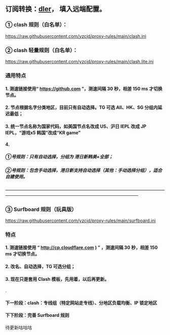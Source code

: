 ## 订阅转换：[dler](https://sub.dler.io/)， 填入远端配置。


### ① clash 规则（白名单）：
https://raw.githubusercontent.com/yzcjd/proxy-rules/main/clash.ini

### ② clash 轻量规则（白名单）：
https://raw.githubusercontent.com/yzcjd/proxy-rules/main/clash.lite.ini

### 通用特点
#### 1. 测速链接使用“ https://github.com ”，测速间隔 30 秒，相差 150 ms 才切换节点。
#### 2. 节点根据名字分类地区，目前只有自动选择。TG 可选 All、HK、SG 分组内延迟最低；
#### 3. 统一节点名称为国家代码，如美国节点名改成 US、沪日 IEPL 改成 JP IEPL，“游戏x5 韩国”改成“KR game”
#### 4. 
##### ①号规则：只有自动选择，分组为 港日新韩美+全部；
##### ②号规则：包含手动选择，港日新支持自动选择（其他：手动选择分组），适合自建使用。
——————————————————————————————————————————————————————————————————
### ③ Surfboard 规则（玩具版）
https://raw.githubusercontent.com/yzcjd/proxy-rules/main/surfboard.ini


### 特点
#### 1. 测速链接使用 “ http://cp.cloudflare.com ) ” ，测速间隔 30 秒，相差 150 ms 才切换节点。
#### 2. 改名、自动选择，TG 可选分组；
#### 3. 现在只是套用 Clash 模板，先用着，以后再更新。

.

#### 下一阶段：clash：专线组（特定网站走专线）、分地区负载均衡、IP 锁定地区
#### 下下阶段：完善 Surfboard 规则
待更新咕咕咕
